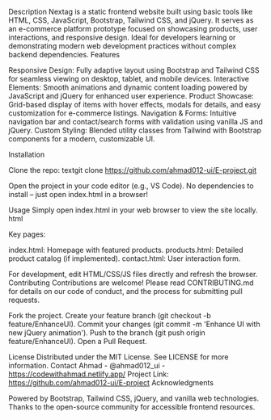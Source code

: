 Description
Nextag is a static frontend website built using basic tools like HTML, CSS, JavaScript, Bootstrap, Tailwind CSS, and jQuery. It serves as an e-commerce platform prototype focused on showcasing products, user interactions, and responsive design. Ideal for developers learning or demonstrating modern web development practices without complex backend dependencies.
Features

Responsive Design: Fully adaptive layout using Bootstrap and Tailwind CSS for seamless viewing on desktop, tablet, and mobile devices.
Interactive Elements: Smooth animations and dynamic content loading powered by JavaScript and jQuery for enhanced user experience.
Product Showcase: Grid-based display of items with hover effects, modals for details, and easy customization for e-commerce listings.
Navigation & Forms: Intuitive navigation bar and contact/search forms with validation using vanilla JS and jQuery.
Custom Styling: Blended utility classes from Tailwind with Bootstrap components for a modern, customizable UI.

Installation

Clone the repo:
textgit clone https://github.com/ahmad012-ui/E-project.git

Open the project in your code editor (e.g., VS Code).
No dependencies to install – just open index.html in a browser!

Usage
Simply open index.html in your web browser to view the site locally.
html<!-- Example: Link to external resources in index.html -->
<link href="https://cdn.jsdelivr.net/npm/bootstrap@5.3.0/dist/css/bootstrap.min.css" rel="stylesheet">
<link href="https://cdn.tailwindcss.com" rel="stylesheet">
<script src="https://code.jquery.com/jquery-3.7.1.min.js"></script>
Key pages:

index.html: Homepage with featured products.
products.html: Detailed product catalog (if implemented).
contact.html: User interaction form.

For development, edit HTML/CSS/JS files directly and refresh the browser.
Contributing
Contributions are welcome! Please read CONTRIBUTING.md for details on our code of conduct, and the process for submitting pull requests.

Fork the project.
Create your feature branch (git checkout -b feature/EnhanceUI).
Commit your changes (git commit -m 'Enhance UI with new jQuery animation').
Push to the branch (git push origin feature/EnhanceUI).
Open a Pull Request.

License
Distributed under the MIT License. See LICENSE for more information.
Contact
Ahmad - @ahmad012_ui - https://codewithahmad.netlify.app/
Project Link: https://github.com/ahmad012-ui/E-project
Acknowledgments

Powered by Bootstrap, Tailwind CSS, jQuery, and vanilla web technologies.
Thanks to the open-source community for accessible frontend resources.
